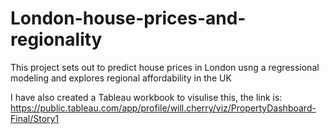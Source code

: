 # London-house-prices-and-regionality

This project sets out to predict house prices in London usng a regressional modeling and explores regional affordability in the UK

I have also created a Tableau workbook to visulise this, the link is: https://public.tableau.com/app/profile/will.cherry/viz/PropertyDashboard-Final/Story1
